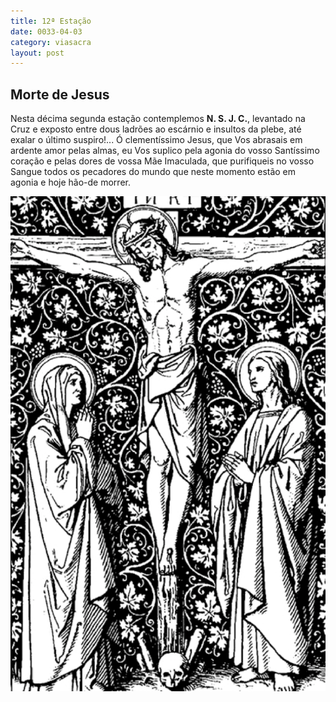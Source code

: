 ```yaml
---
title: 12ª Estação
date: 0033-04-03
category: viasacra
layout: post
---
```


## Morte de Jesus

Nesta décima segunda estação contemplemos **N. S. J. C.**, levantado na Cruz e exposto entre dous ladrões ao escárnio e insultos da plebe, até exalar o último suspiro!... Ó clementíssimo Jesus, que Vos abrasais em ardente amor pelas almas, eu Vos suplico pela agonia do vosso Santíssimo coração e pelas dores de vossa Mãe Imaculada, que purifiqueis no vosso Sangue todos os pecadores do mundo que neste momento estão em agonia e hoje hão-de morrer.

![estacao 12](/assets/img/station12.png)
